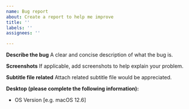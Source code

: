 ```yaml
---
name: Bug report
about: Create a report to help me improve
title: ''
labels: ''
assignees: ''

---
```


**Describe the bug**
A clear and concise description of what the bug is.

**Screenshots**
If applicable, add screenshots to help explain your problem.

**Subtitle file related**
Attach related subtitle file would be appreciated.

**Desktop (please complete the following information):**
 - OS Version [e.g. macOS 12.6]
